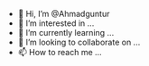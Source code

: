 - 👋 Hi, I’m @Ahmadguntur
- 👀 I’m interested in ...
- 🌱 I’m currently learning ...
- 💞️ I’m looking to collaborate on ...
- 📫 How to reach me ...

<!---
Ahmadguntur/Ahmadguntur is a ✨ special ✨ repository because its `README.md` (this file) appears on your GitHub profile.
You can click the Preview link to take a look at your changes.
--->
